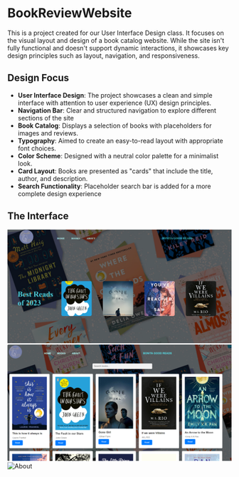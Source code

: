 # BookReviewWebsite

This is a project created for our User Interface Design class. It focuses on the visual layout and design of a book catalog website. While the site isn't fully functional and doesn't support dynamic interactions, it showcases key design principles such as layout, navigation, and responsiveness.

## Design Focus
- **User Interface Design**: The project showcases a clean and simple interface with attention to user experience (UX) design principles.
- **Navigation Bar**: Clear and structured navigation to explore different sections of the site
- **Book Catalog**: Displays a selection of books with placeholders for images and reviews.
- **Typography**: Aimed to create an easy-to-read layout with appropriate font choices.
- **Color Scheme**: Designed with a neutral color palette for a minimalist look.
- **Card Layout**: Books are presented as "cards" that include the title, author, and description.
- **Search Functionality**: Placeholder search bar is added for a more complete design experience


## The Interface
![Homepage](results/homepage.png)  
![Catalog](results/catalog.png)  
![About](results/about.png)  
